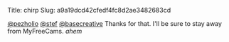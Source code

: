 Title: chirp
Slug: a9a19dcd42cfedf4fc8d2ae3482683cd

<a href="http://twitter.com/pezholio">@pezholio</a> <a href="http://twitter.com/stef">@stef</a> <a href="http://twitter.com/basecreative">@basecreative</a> Thanks for that. I'll be sure to stay away from MyFreeCams. *ahem*
